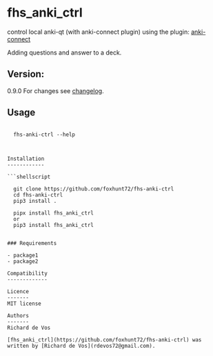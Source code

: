 fhs_anki_ctrl
=============

control local anki-qt (with anki-connect plugin)
using the plugin: [anki-connect](https://foosoft.net/projects/anki-connect/)

Adding questions and answer to a deck.




Version:
--------

0.9.0
For changes see [changelog](https://github.com/foxhunt72/fhs-anki-ctrl/blob/main/CHANGELOG.md).


Usage
-----

```shellscript

  fhs-anki-ctrl --help

 

Installation
------------

```shellscript

  git clone https://github.com/foxhunt72/fhs-anki-ctrl
  cd fhs-anki-ctrl
  pip3 install .

  pipx install fhs_anki_ctrl
  or
  pip3 install fhs_anki_ctrl


### Requirements

- package1
- package2

Compatibility
-------------

Licence
-------
MIT license

Authors
-------
Richard de Vos

[fhs_anki_ctrl](https://github.com/foxhunt72/fhs-anki-ctrl) was written by [Richard de Vos](rdevos72@gmail.com).

